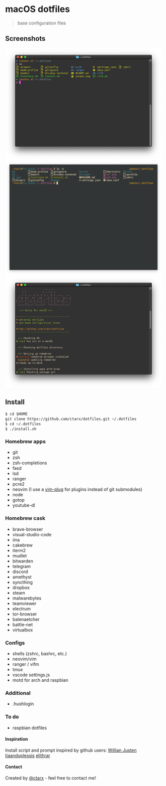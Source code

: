 # macOS dotfiles
> base configuration files

## Screenshots
![screenshot](ss1.png) ![screenshot](ss3.png)![screenshot](ss2.png)

## Install
```shell
$ cd $HOME
git clone https://github.com/ctarx/dotfiles.git ~/.dotfiles
$ cd ~/.dotfiles
$ ./install.sh
```

### Homebrew apps
- git
- zsh
- zsh-completions
- fasd
- lsd
- ranger
- pcre2
- neovim (I use a [vim-plug](https://github.com/junegunn/vim-plug) for plugins instead of git submodules)
- node
- gotop
- youtube-dl

### Homebrew cask
- brave-browser
- visual-studio-code
- iina
- cakebrew
- iterm2
- mudlet
- bitwarden
- telegram
- discord
- amethyst
- syncthing
- dropbox
- steam
- malwarebytes
- teamviewer
- electrum
- tor-browser
- balenaetcher
- battle-net
- virtualbox

### Configs
- shells (zshrc, bashrc, etc.)
- neovim/vim
- ranger / vifm
- tmux
- vscode settings.js
- motd for arch and raspbian

### Additional
- .hushlogin

### To do
- raspbian dotfiles

#### Inspiration
Install script and prompt inspired by github users:
[Willian Justen](https://github.com/willianjusten/dotfiles) [tiaanduplessis](https://github.com/tiaanduplessis/prompt) [elithrar](https://github.com/elithrar/dotfiles)

#### Contact
Created by [@ctarx](https://linuxrocks.online/@ctarx) - feel free to contact me!
